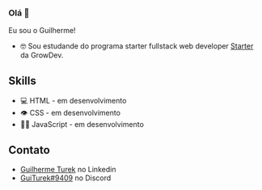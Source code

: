 ### Olá 👋
Eu sou o Guilherme!



- 🤓 Sou estudande do programa starter fullstack web developer [Starter](https://www.growdev.com.br/starter) da GrowDev. 

## Skills
- 💻 HTML - em desenvolvimento
- 👁️ CSS - em desenvolvimento
- 👨‍💻 JavaScript - em desenvolvimento


## Contato
- [Guilherme Turek](https://www.linkedin.com/in/guilherme-luis-078869232/) no Linkedin
- [GuiTurek#9409](./) no Discord


<!--
**Guilherme-Turek/Guilherme-Turek** is a ✨ _special_ ✨ repository because its `README.md` (this file) appears on your GitHub profile.

Here are some ideas to get you started:

- 🔭 I’m currently working on ...
- 🌱 I’m currently learning ...
- 👯 I’m looking to collaborate on ...
- 🤔 I’m looking for help with ...
- 💬 Ask me about ...
- 📫 How to reach me: ...
- 😄 Pronouns: ...
- ⚡ Fun fact: ...
-->

